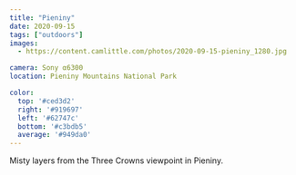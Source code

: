 ```yaml
---
title: "Pieniny"
date: 2020-09-15
tags: ["outdoors"]
images:
  - https://content.camlittle.com/photos/2020-09-15-pieniny_1280.jpg

camera: Sony α6300
location: Pieniny Mountains National Park

color:
  top: '#ced3d2'
  right: '#919697'
  left: '#62747c'
  bottom: '#c3bdb5'
  average: '#949da0'
---
```


Misty layers from the Three Crowns viewpoint in Pieniny.
